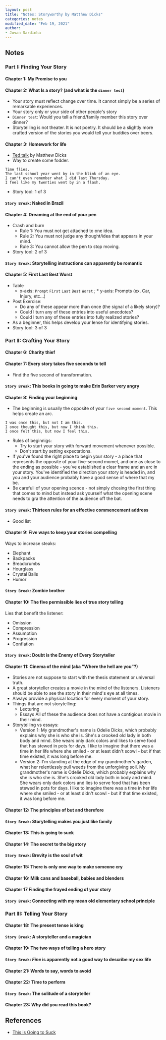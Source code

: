 ```yaml
---
layout: post
title: "Notes: Storyworthy by Matthew Dicks"
categories: notes
modified_date: "Feb 19, 2021"
author:
- Jovan Sardinha
---
```


## Notes

### Part I: Finding Your Story

#### Chapter 1: My Promise to you

#### Chapter 2: What Is a story? (and what is the `dinner test`)

* Your story must reflect change over time. It cannot simply be a series of remarkable experiences.
* Your story only or your side of other people's story
* `Dinner test`: Would you tell a friend/family member this story over dinner?
* Storytelling is not theater. It is not poetry. It should be a slightly more crafted version of the stories you would tell your buddies over beers.

#### Chapter 3: Homework for life

* [Ted talk](https://www.youtube.com/watch?v=x7p329Z8MD0) by Matthew Dicks
* Way to create some fodder.

```text
Time flies.
The last school year went by in the blink of an eye.
I can't even remember what I did last Thursday.
I feel like my twenties went by in a flash.
```
* Story tool: 1 of 3

#### `Story Break`: Naked in Brazil

#### Chapter 4: Dreaming at the end of your pen

* Crash and burn
    * Rule 1: You must not get attached to one idea.
    * Rule 2: You must not judge any thought/idea that appears in your mind.
    * Rule 3: You cannot allow the pen to stop moving.
* Story tool: 2 of 3

#### `Story Break`: Storytelling instructions can apparently be romantic

#### Chapter 5: First Last Best Worst
* Table
    * x-axis: `Prompt` `First` `Last` `Best` `Worst` ; * y-axis: Prompts (ex. Car, Injury, etc...)
* Post Exercise:
    * Do any of these appear more than once (the signal of a likely story)?
    * Could I turn any of these entries into useful anecdotes?
    * Could I turn any of these entries into fully realized stories?
* As a beginner, this helps develop your lense for identifying stories.
* Story tool: 3 of 3

### Part II: Crafting Your Story

#### Chapter 6: Charity thief

#### Chapter 7: Every story takes five seconds to tell

* Find the five second of transformation.

#### `Story Break`: This books in going to make Erin Barker very angry

#### Chapter 8: Finding your beginning

* The beginning is usually the opposite of your `five second moment`. This helps create an arc.

```text
I was once this, but not I am this.
I once thought this, but now I think this.
I once felt this, but now I feel this.
```

* Rules of beginnigs:
    * Try to start your story with forward movement whenever possible.
    * Don't start by setting expectations.
* If you've found the right place to begin your story - a place that represents the opposite of your five-second momet, and one as close to the ending as possible - you've established a clear frame and an arc in your story. You've identified the direction your story is headed in, and you and your audience probably have a good sense of where that my be.
* Be carefull of your opening scence - not simply chosing the first thing that comes to mind but instead ask yourself what the opening scene needs to gra the attention of the audience off the bat.

#### `Story Break`: Thirteen rules for an effective commencement address
* Good list

#### Chapter 9: Five ways to keep your stories compelling

Ways to increase steaks:
* Elephant
* Backpacks
* Breadcrumbs
* Hourglass
* Crystal Balls
* Humor

#### `Story Break`: Zombie brother

#### Chapter 10: The five permissible lies of true story telling

Lies that benefit the listener:
* Omission
* Compression
* Assumption
* Progression
* Conflation

#### `Story Break`: Doubt is the Enemy of Every Storyteller

#### Chapter 11: Cinema of the mind (aka "Where the hell are you"?)

* Stories are not suppose to start with the thesis statement or universal truth.
* A great storyteller creates a movie in the mind of the listeners. Listeners should be able to see the story in their mind's eye at all times.
* Always provide a physical location for every moment of your story.
* Things that are not storytelling:
    * Lecturing
    * Essays
    All of these the audience does not have a contigious movie in their mind.
* Storytelling vs essays:
    * Version 1: My grandmother's name is Odelie Dicks, which probably explains why she is who she is. She's a crooked old lady in both body and mind. She wears only dark colors and likes to serve food that has stewed in pots for days. I like to imagine that there was a time in her life where she smiled - or at least didn't scowl - but if that time existed, it was long before me.
    * Version 2: I'm standing at the edge of my grandmother's garden, what her relentlessly pull weeds from the unforgiving soil. My grandmother's name is Odelie Dicks, which probably explains why she is who she is. She's crooked old lady both in body and mind. She wears only dark colors and lies to serve food that has been stewed in pots for days. I like to imagine there was a time in her life where she smiled - or at least didn't scowl - but if that time existed, it was long before me.


#### Chapter 12: The principles of **but** and **therefore**

#### `Story Break`: Storytelling makes you just like family

#### Chapter 13: This is going to suck

#### Chapter 14: The secret to the big story

#### `Story Break`: Brevity is the soul of wit

#### Chapter 15: There is only one way to make someone cry

#### Chapter 16: Milk cans and baseball, babies and blenders

#### Chapter 17 Finding the frayed ending of your story

#### `Story Break`: Connecting with my mean old elementary school principle

### Part III: Telling Your Story

#### Chapter 18: The present tense is king

#### `Story Break`: A storyteller and a magician

#### Chapter 19: The two ways of telling a hero story

#### `Story Break`: *Fine* is apparently not a good way to describe my sex life

#### Chapter 21: Words to say, words to avoid

#### Chapter 22: Time to perform

#### `Story Break`: The solitude of a storyteller

#### Chapter 23: Why did you read this book?


## References

* [This is Going to Suck](https://www.youtube.com/watch?v=U9v0O0oEmpQ&t)
